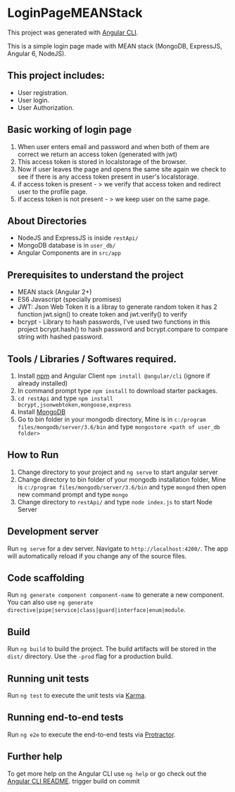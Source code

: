 # LoginPageMEANStack

This project was generated with [Angular CLI](https://github.com/angular/angular-cli).

This is a simple login page made with MEAN stack (MongoDB, ExpressJS, Angular 6, NodeJS).
## This project includes:
- User registration.
- User login.
- User Authorization.

## Basic working of login page
1. When user enters email and password and when both of them are correct we return an access token (generated with jwt)
2. This access token is stored in localstorage of the browser.
3. Now if user leaves the page and opens the same site again we check to see if there is any access token present in user's localstorage.
4. if access token is present - > we verify that access token and redirect user to the profile page.
5. if access token is not present - > we keep user on the same page.

## About Directories
- NodeJS and ExpressJS is inside `restApi/`
- MongoDB database is in `user_db/`
- Angular Components are in `src/app`

## Prerequisites to understand the project
- MEAN stack (Angular 2+)
- ES6 Javascript (specially promises)
- JWT: Json Web Token it is a libray to generate random token it has 2 function jwt.sign() to create token and jwt.verify() to verify
- bcrypt - Library to hash passwords, I've used two functions in this project bcrypt.hash() to hash password and bcrypt.compare to compare string with hashed password.

## Tools / Libraries / Softwares required.
1. Install [npm](https://nodejs.org/) and Angular Client `npm install @angular/cli` (ignore if already installed)
2. In command prompt type `npm install` to download starter packages.
3. `cd restApi` and type `npm install bcrypt,jsonwebtoken,mongoose,express`
4. Install [MongoDB](http://www.mongodb.com/)
5. Go to bin folder in your mongodb directory, Mine is in `c:/program files/mongodb/server/3.6/bin` and type `mongostore <path of user_db folder>`

## How to Run
1. Change directory to your project and `ng serve` to start angular server
2. Change directory to bin folder of your mongodb installation folder, Mine is `c:/program files/mongodb/server/3.6/bin` and type `mongod` then open new command prompt and type `mongo`
3. Change directory to `restApi/` and type `node index.js` to start Node Server

## Development server

Run `ng serve` for a dev server. Navigate to `http://localhost:4200/`. The app will automatically reload if you change any of the source files.

## Code scaffolding

Run `ng generate component component-name` to generate a new component. You can also use `ng generate directive|pipe|service|class|guard|interface|enum|module`.

## Build

Run `ng build` to build the project. The build artifacts will be stored in the `dist/` directory. Use the `-prod` flag for a production build.

## Running unit tests

Run `ng test` to execute the unit tests via [Karma](https://karma-runner.github.io).

## Running end-to-end tests

Run `ng e2e` to execute the end-to-end tests via [Protractor](http://www.protractortest.org/).

## Further help

To get more help on the Angular CLI use `ng help` or go check out the [Angular CLI README](https://github.com/angular/angular-cli/blob/master/README.md).
trigger build on commit

